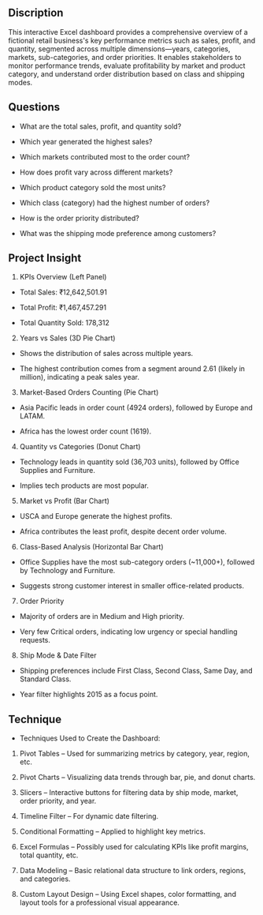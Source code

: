 ## Discription
This interactive Excel dashboard provides a comprehensive overview of a fictional retail business's key performance metrics such as sales, profit, and quantity, segmented across multiple dimensions—years, categories, markets, sub-categories, and order priorities. It enables stakeholders to monitor performance trends, evaluate profitability by market and product category, and understand order distribution based on class and shipping modes.
## Questions 
- What are the total sales, profit, and quantity sold?

- Which year generated the highest sales?

- Which markets contributed most to the order count?

- How does profit vary across different markets?

- Which product category sold the most units?

- Which class (category) had the highest number of orders?

- How is the order priority distributed?

- What was the shipping mode preference among customers?
## Project Insight
1. KPIs Overview (Left Panel)
- Total Sales: ₹12,642,501.91

- Total Profit: ₹1,467,457.291

- Total Quantity Sold: 178,312

 2. Years vs Sales (3D Pie Chart)
- Shows the distribution of sales across multiple years.

- The highest contribution comes from a segment around 2.61 (likely in million), indicating a peak sales year.

 3. Market-Based Orders Counting (Pie Chart)
- Asia Pacific leads in order count (4924 orders), followed by Europe and LATAM.

- Africa has the lowest order count (1619).

 4. Quantity vs Categories (Donut Chart)
- Technology leads in quantity sold (36,703 units), followed by Office Supplies and Furniture.

- Implies tech products are most popular.

 5. Market vs Profit (Bar Chart)
- USCA and Europe generate the highest profits.

- Africa contributes the least profit, despite decent order volume.

 6. Class-Based Analysis (Horizontal Bar Chart)
- Office Supplies have the most sub-category orders (~11,000+), followed by Technology and Furniture.

- Suggests strong customer interest in smaller office-related products.

 7. Order Priority
- Majority of orders are in Medium and High priority.

- Very few Critical orders, indicating low urgency or special handling requests.

 8. Ship Mode & Date Filter
- Shipping preferences include First Class, Second Class, Same Day, and Standard Class.

- Year filter highlights 2015 as a focus point.
## Technique
- Techniques Used to Create the Dashboard:
1. Pivot Tables – Used for summarizing metrics by category, year, region, etc.

2. Pivot Charts – Visualizing data trends through bar, pie, and donut charts.

3. Slicers – Interactive buttons for filtering data by ship mode, market, order priority, and year.

4. Timeline Filter – For dynamic date filtering.

5. Conditional Formatting – Applied to highlight key metrics.

6. Excel Formulas – Possibly used for calculating KPIs like profit margins, total quantity, etc.

7. Data Modeling – Basic relational data structure to link orders, regions, and categories.

8. Custom Layout Design – Using Excel shapes, color formatting, and layout tools for a professional visual appearance.
   
<a herf="![Screenshot (507)](https://github.com/user-attachments/assets/e888efe5-df8d-444d-bd92-7c7a0a43f671)"></a> 


